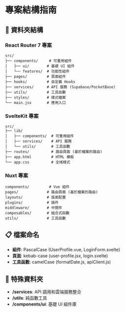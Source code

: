 # 專案結構指南

## 📁 資料夾結構

### React Router 7 專案
```
src/
├── components/     # 可重用組件
│   ├── ui/        # 基礎 UI 組件  
│   └── features/  # 功能性組件
├── pages/         # 頁面組件
├── hooks/         # 自定義 Hooks
├── services/      # API 服務 (Supabase/PocketBase)
├── utils/         # 工具函數
├── styles/        # 樣式檔案
└── main.jsx       # 應用入口
```

### SvelteKit 專案
```
src/
├── lib/
│   ├── components/  # 可重用組件
│   ├── services/    # API 服務
│   └── utils/       # 工具函數
├── routes/          # 路由頁面 (基於檔案的路由)
├── app.html         # HTML 模板
└── app.css          # 全域樣式
```

### Nuxt 專案
```
components/         # Vue 組件
pages/             # 路由頁面 (基於檔案的路由)  
layouts/           # 版面配置
plugins/           # 插件
middleware/        # 中間件
composables/       # 組合式函數
utils/             # 工具函數
```

## 📋 檔案命名

- **組件**: PascalCase (UserProfile.vue, LoginForm.svelte)
- **頁面**: kebab-case (user-profile.jsx, login.svelte)
- **工具函數**: camelCase (formatDate.js, apiClient.js)

## 🔧 特殊資料夾

- **/services**: API 調用和雲端服務整合
- **/utils**: 純函數工具
- **/components/ui**: 基礎 UI 組件庫
